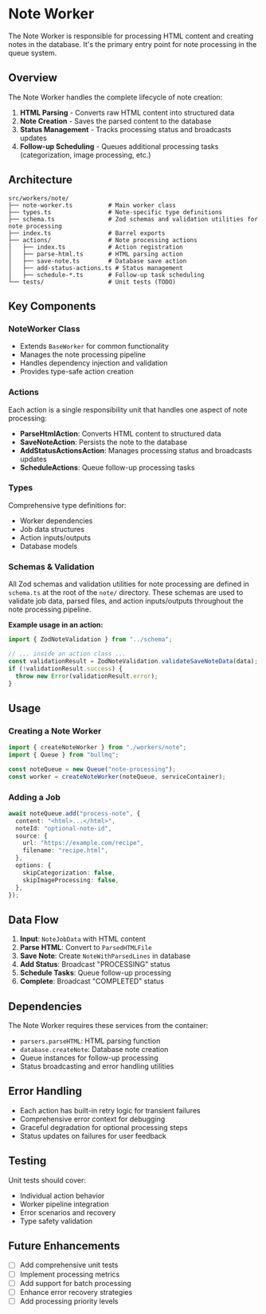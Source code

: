 # Note Worker

The Note Worker is responsible for processing HTML content and creating notes in the database. It's the primary entry point for note processing in the queue system.

## Overview

The Note Worker handles the complete lifecycle of note creation:

1. **HTML Parsing** - Converts raw HTML content into structured data
2. **Note Creation** - Saves the parsed content to the database
3. **Status Management** - Tracks processing status and broadcasts updates
4. **Follow-up Scheduling** - Queues additional processing tasks (categorization, image processing, etc.)

## Architecture

```text
src/workers/note/
├── note-worker.ts          # Main worker class
├── types.ts                # Note-specific type definitions
├── schema.ts               # Zod schemas and validation utilities for note processing
├── index.ts                # Barrel exports
├── actions/                # Note processing actions
│   ├── index.ts            # Action registration
│   ├── parse-html.ts       # HTML parsing action
│   ├── save-note.ts        # Database save action
│   ├── add-status-actions.ts # Status management
│   ├── schedule-*.ts       # Follow-up task scheduling
└── tests/                  # Unit tests (TODO)
```

## Key Components

### NoteWorker Class

- Extends `BaseWorker` for common functionality
- Manages the note processing pipeline
- Handles dependency injection and validation
- Provides type-safe action creation

### Actions

Each action is a single responsibility unit that handles one aspect of note processing:

- **ParseHtmlAction**: Converts HTML content to structured data
- **SaveNoteAction**: Persists the note to the database
- **AddStatusActionsAction**: Manages processing status and broadcasts updates
- **ScheduleActions**: Queue follow-up processing tasks

### Types

Comprehensive type definitions for:

- Worker dependencies
- Job data structures
- Action inputs/outputs
- Database models

### Schemas & Validation

All Zod schemas and validation utilities for note processing are defined in `schema.ts` at the root of the `note/` directory. These schemas are used to validate job data, parsed files, and action inputs/outputs throughout the note processing pipeline.

**Example usage in an action:**

```typescript
import { ZodNoteValidation } from "../schema";

// ... inside an action class ...
const validationResult = ZodNoteValidation.validateSaveNoteData(data);
if (!validationResult.success) {
  throw new Error(validationResult.error);
}
```

## Usage

### Creating a Note Worker

```typescript
import { createNoteWorker } from "./workers/note";
import { Queue } from "bullmq";

const noteQueue = new Queue("note-processing");
const worker = createNoteWorker(noteQueue, serviceContainer);
```

### Adding a Job

```typescript
await noteQueue.add("process-note", {
  content: "<html>...</html>",
  noteId: "optional-note-id",
  source: {
    url: "https://example.com/recipe",
    filename: "recipe.html",
  },
  options: {
    skipCategorization: false,
    skipImageProcessing: false,
  },
});
```

## Data Flow

1. **Input**: `NoteJobData` with HTML content
2. **Parse HTML**: Convert to `ParsedHTMLFile`
3. **Save Note**: Create `NoteWithParsedLines` in database
4. **Add Status**: Broadcast "PROCESSING" status
5. **Schedule Tasks**: Queue follow-up processing
6. **Complete**: Broadcast "COMPLETED" status

## Dependencies

The Note Worker requires these services from the container:

- `parsers.parseHTML`: HTML parsing function
- `database.createNote`: Database note creation
- Queue instances for follow-up processing
- Status broadcasting and error handling utilities

## Error Handling

- Each action has built-in retry logic for transient failures
- Comprehensive error context for debugging
- Graceful degradation for optional processing steps
- Status updates on failures for user feedback

## Testing

Unit tests should cover:

- Individual action behavior
- Worker pipeline integration
- Error scenarios and recovery
- Type safety validation

## Future Enhancements

- [ ] Add comprehensive unit tests
- [ ] Implement processing metrics
- [ ] Add support for batch processing
- [ ] Enhance error recovery strategies
- [ ] Add processing priority levels
